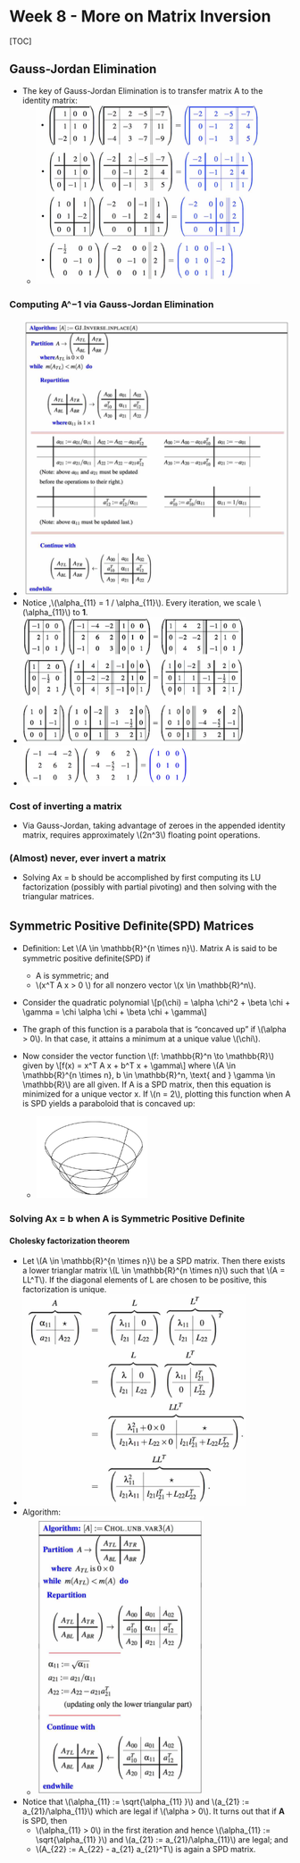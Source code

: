 # Week 8 - More on Matrix Inversion

[TOC]

## Gauss-Jordan Elimination

* The key of Gauss-Jordan Elimination is to transfer matrix A to the identity matrix:
    * <img src="media/15235069828193.jpg" style="width:400px" />

### Computing A^−1 via Gauss-Jordan Elimination

* <img src="media/15235069828192.jpg" style="width:600px" />
* Notice ,\\(\alpha_{11} = 1 / \alpha_{11}\\). Every iteration, we scale \\(\alpha_{11}\\) to **1**.
* <img src="media/15235069828194.jpg" style="width:400px" />
* <img src="media/15235209660728.jpg" style="width:300px" />

### Cost of inverting a matrix

* Via Gauss-Jordan, taking advantage of zeroes in the appended identity matrix, requires approximately \\(2n^3\\) floating point operations.

### (Almost) never, ever invert a matrix

* Solving Ax = b should be accomplished by first computing its LU factorization (possibly with partial pivoting) and then solving with the triangular matrices.


## Symmetric Positive Deﬁnite(SPD) Matrices

* Deﬁnition: Let \\(A \in \mathbb{R}^{n \times n}\\). Matrix A is said to be symmetric positive definite(SPD) if
    * A is symmetric; and
    * \\(x^T A x > 0 \\) for all nonzero vector \\(x \in \mathbb{R}^n\\).

* Consider the quadratic polynomial \\[p(\chi) = \alpha \chi^2 + \beta \chi + \gamma = \chi \alpha \chi + \beta \chi + \gamma\\]
* The graph of this function is a parabola that is “concaved up” if \\(\alpha > 0\\). In that case, it attains a minimum at a unique value \\(\chi\\).
* Now consider the vector function \\(f: \mathbb{R}^n \to \mathbb{R}\\) given by \\[f(x) = x^T A x + b^T x + \gamma\\] where \\(A \in \mathbb{R}^{n \times n}, b \in \mathbb{R}^n, \text{ and } \gamma \in \mathbb{R}\\) are all given. If A is a SPD matrix, then this equation is minimized for a unique vector x. If \\(n = 2\\), plotting this function when A is SPD yields a paraboloid that is concaved up:
    * <img src="media/15242926515583.jpg" style="width:200px" />

### Solving Ax = b when A is Symmetric Positive Deﬁnite

#### Cholesky factorization theorem

* Let \\(A \in \mathbb{R}^{n \times n}\\) be a SPD matrix. Then there exists a lower trianglar matrix \\(L \in \mathbb{R}^{n \times n}\\) such that \\(A = LL^T\\). If the diagonal elements of L are chosen to be positive, this factorization is unique.
* <img src="media/15235262730253.jpg" style="width:400px" />
* Algorithm:
    * <img src="media/15235263481224.jpg" style="width:300px" />
* Notice that \\(\alpha_{11} := \sqrt{\alpha_{11} }\\) and \\(a_{21} := a_{21}/\alpha_{11}\\) which are legal if \\(\alpha > 0\\). It turns out that if **A** is SPD, then
    * \\(\alpha_{11} > 0\\) in the first iteration and hence \\(\alpha_{11} := \sqrt{\alpha_{11} }\\) and \\(a_{21} := a_{21}/\alpha_{11}\\) are legal; and
    * \\(A_{22} := A_{22} - a_{21} a_{21}^T\\) is again a SPD matrix. 


